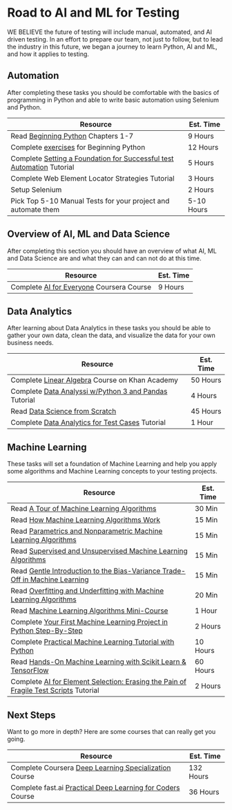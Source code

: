 Road to AI and ML for Testing
=============================

WE BELIEVE the future of testing will include manual, automated, and AI driven testing. In an effort to prepare our team, not just to follow, but to lead the industry in this future, we began a journey to learn Python, AI and ML, and how it applies to testing. 

## Automation
After completing these tasks you should be comfortable with the basics of programming in Python and able to write basic automation using Selenium and Python. 

|Resource|Est. Time|
|--------|------|
|Read [Beginning Python](https://www.amazon.com/Beginning-Python-Professional-Magnus-Hetland/dp/1484200292) Chapters 1-7| 9 Hours |
|Complete [exercises](https://github.com/kevinpyles/ai-for-testing/blob/master/Python%20Learning%20Exercises.pdf) for Beginning Python | 12 Hours |
|Complete [Setting a Foundation for Successful test Automation](https://testautomationu.applitools.com/setting-a-foundation-for-successful-test-automation/index.html) Tutorial | 5 Hours |
|Complete Web Element Locator Strategies Tutorial | 3 Hours |
|Setup Selenium | 2 Hours |
|Pick Top 5-10 Manual Tests for your project and automate them | 5-10 Hours |

## Overview of AI, ML and Data Science
After completing this section you should have an overview of what AI, ML and Data Science are and what they can and can not do at this time. 

|Resource|Est. Time|
|--------|------|
|Complete [AI for Everyone](https://www.coursera.org/learn/ai-for-everyone) Coursera Course| 9 Hours |

## Data Analytics
After learning about Data Analytics in these tasks you should be able to gather your own data, clean the data, and visualize the data for your own business needs. 

|Resource|Est. Time|
|--------|------|
|Complete [Linear Algebra](https://www.khanacademy.org/math/linear-algebra) Course on Khan Academy| 50 Hours |
|Complete [Data Analyssi w/Python 3 and Pandas](https://pythonprogramming.net/introduction-python3-pandas-data-analysis/) Tutorial | 4 Hours |
|Read [Data Science from Scratch](https://www.amazon.com/Data-Science-Scratch-Principles-Python/dp/1492041130) | 45 Hours | 
|Complete [Data Analytics for Test Cases](https://github.com/kevinpyles/ai-for-testing/blob/master/Data%20Analytics%20for%20Test%20Cases.ipynb) Tutorial | 1 Hour | 

## Machine Learning
These tasks will set a foundation of Machine Learning and help you apply some algorithms and Machine Learning concepts to your testing projects.

|Resource|Est. Time|
|--------|------|
|Read [A Tour of Machine Learning Algorithms](https://machinelearningmastery.com/a-tour-of-machine-learning-algorithms/) | 30 Min | 
|Read [How Machine Learning Algorithms Work](https://machinelearningmastery.com/how-machine-learning-algorithms-work/) | 15 Min | 
|Read [Parametrics and Nonparametric Machine Learning Algorithms](https://machinelearningmastery.com/parametric-and-nonparametric-machine-learning-algorithms/) | 15 Min | 
|Read [Supervised and Unsupervised Machine Learning Algorithms](https://machinelearningmastery.com/supervised-and-unsupervised-machine-learning-algorithms/) | 15 Min| 
|Read [Gentle Introduction to the Bias-Variance Trade-Off in Machine Learning](https://machinelearningmastery.com/gentle-introduction-to-the-bias-variance-trade-off-in-machine-learning/) | 15 Min | 
|Read [Overfitting and Underfitting with Machine Learning Algorithms](https://machinelearningmastery.com/overfitting-and-underfitting-with-machine-learning-algorithms/) | 20 Min | 
|Read [Machine Learning Algorithms Mini-Course](https://machinelearningmastery.com/machine-learning-algorithms-mini-course/) | 1 Hour | 
|Complete [Your First Machine Learning Project in Python Step-By-Step](https://machinelearningmastery.com/machine-learning-in-python-step-by-step/) | 2 Hours|
|Complete [Practical Machine Learning Tutorial with Python](https://pythonprogramming.net/machine-learning-tutorial-python-introduction/) | 10 Hours |
|Read [Hands-On Machine Learning with Scikit Learn & TensorFlow](https://www.amazon.com/Hands-Machine-Learning-Scikit-Learn-TensorFlow/dp/1491962291) | 60 Hours | 
|Complete [AI for Element Selection: Erasing the Pain of Fragile Test Scripts](https://testautomationu.applitools.com/ai-for-element-selection-erasing-the-pain-of-fragile-test-scripts/index.html) Tutorial | 2 Hours |

## Next Steps
Want to go more in depth? Here are some courses that can really get you going. 

|Resource|Est. Time|
|--------|------|
|Complete Coursera [Deep Learning Specialization](https://www.coursera.org/specializations/deep-learning?) Course | 132 Hours |
|Complete fast.ai [Practical Deep Learning for Coders](https://course.fast.ai/) Course | 36 Hours |
